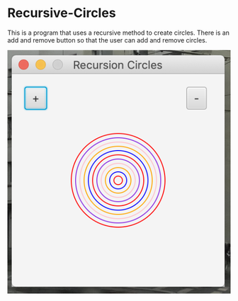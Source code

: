 # Recursive-Circles
This is a program that uses a recursive method to create circles. There is an add and remove button so that the user can add and remove circles.

![Image Couldn't Load. . .](JavaRecursiveCircles.png)
